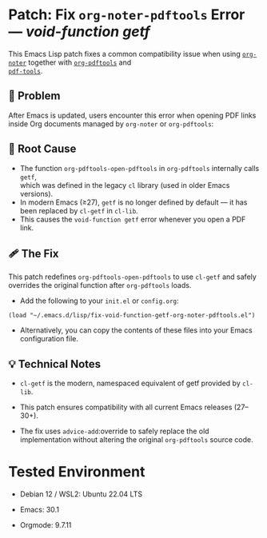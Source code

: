 # Patch: Fix `org-noter-pdftools` Error — *void-function getf*

This Emacs Lisp patch fixes a common compatibility issue when using [`org-noter`](https://github.com/org-noter/org-noter) together with [`org-pdftools`](https://github.com/fuxialexander/org-pdftools) and  
[`pdf-tools`](https://github.com/politza/pdf-tools).

## 🧩 Problem

After Emacs is updated, users encounter this error when opening PDF links inside Org documents managed by `org-noter` or `org-pdftools`:

## 🧠 Root Cause

- The function `org-pdftools-open-pdftools` in `org-pdftools` internally calls `getf`,  
  which was defined in the legacy `cl` library (used in older Emacs versions).
- In modern Emacs (≥27), `getf` is no longer defined by default — it has been replaced by `cl-getf` in `cl-lib`.
- This causes the `void-function getf` error whenever you open a PDF link.

## 🩹 The Fix

This patch redefines `org-pdftools-open-pdftools` to use `cl-getf` and safely overrides the original function after `org-pdftools` loads.

- Add the following to your `init.el` or `config.org`:

```emacs-lisp
(load "~/.emacs.d/lisp/fix-void-function-getf-org-noter-pdftools.el")
```

- Alternatively, you can copy the contents of these files into your Emacs configuration file.
  
## 💡 Technical Notes

- `cl-getf` is the modern, namespaced equivalent of getf provided by `cl-lib`.

- This patch ensures compatibility with all current Emacs releases (27–30+).

- The fix uses `advice-add`:override to safely replace the old implementation without altering the original `org-pdftools` source code.

# Tested Environment

- Debian 12 / WSL2: Ubuntu 22.04 LTS

- Emacs: 30.1

- Orgmode: 9.7.11

